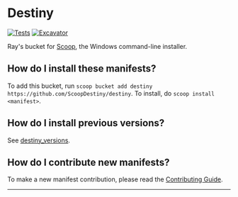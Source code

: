 # Destiny

[![Tests](https://github.com/ScoopDestiny/destiny/actions/workflows/ci.yml/badge.svg)](https://github.com/ScoopDestiny/destiny/actions/workflows/ci.yml) [![Excavator](https://github.com/ScoopDestiny/destiny/actions/workflows/excavator.yml/badge.svg)](https://github.com/ScoopDestiny/destiny/actions/workflows/excavator.yml)

Ray's bucket for [Scoop](https://scoop.sh), the Windows command-line installer.

How do I install these manifests?
---------------------------------

To add this bucket, run `scoop bucket add destiny https://github.com/ScoopDestiny/destiny`. To install, do `scoop install <manifest>`.

How do I install previous versions?
---------------------------------

See [destiny_versions](https://github.com/ScoopDestiny/destiny_versions).

How do I contribute new manifests?
----------------------------------

To make a new manifest contribution, please read the [Contributing Guide](https://github.com/ScoopInstaller/.github/blob/main/.github/CONTRIBUTING.md).

----
